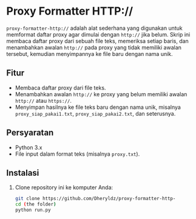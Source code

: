 # Proxy Formatter HTTP://

`proxy-formatter-http://` adalah alat sederhana yang digunakan untuk memformat daftar proxy agar dimulai dengan `http://` jika belum. Skrip ini membaca daftar proxy dari sebuah file teks, memeriksa setiap baris, dan menambahkan awalan `http://` pada proxy yang tidak memiliki awalan tersebut, kemudian menyimpannya ke file baru dengan nama unik.

## Fitur

- Membaca daftar proxy dari file teks.
- Menambahkan awalan `http://` ke proxy yang belum memiliki awalan `http://` atau `https://`.
- Menyimpan hasilnya ke file teks baru dengan nama unik, misalnya `proxy_siap_pakai1.txt`, `proxy_siap_pakai2.txt`, dan seterusnya.

## Persyaratan

- Python 3.x
- File input dalam format teks (misalnya `proxy.txt`).

## Instalasi

1. Clone repository ini ke komputer Anda:

   ```bash
   git clone https://github.com/Dheryldz/proxy-formatter-http-
   cd (the folder)
   python run.py
   ```
